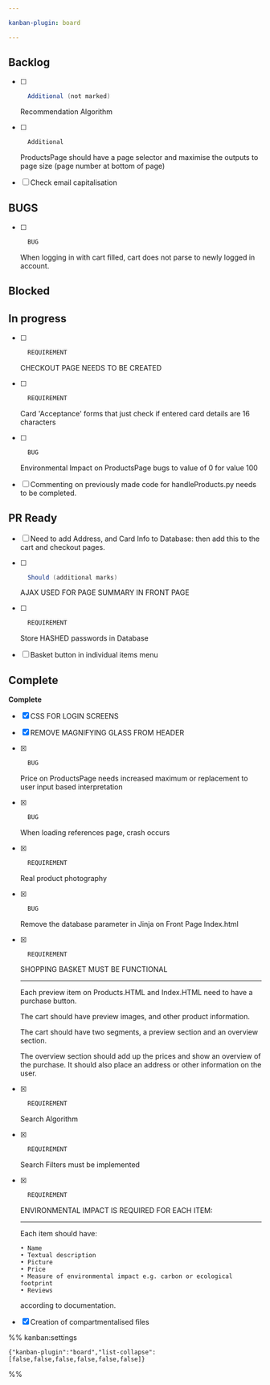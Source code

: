```yaml
---

kanban-plugin: board

---
```


## Backlog

- [ ] ```java
	Additional (not marked)
	```
	Recommendation Algorithm
- [ ] ```java
	Additional
	```
	ProductsPage should have a page selector and maximise the outputs to page size (page number at bottom of page)
- [ ] Check email capitalisation


## BUGS

- [ ] ```java
	BUG
	```
	When logging in with cart filled, cart does not parse to newly logged in account.


## Blocked



## In progress

- [ ] ```java
	REQUIREMENT
	```
	CHECKOUT PAGE NEEDS TO BE CREATED
- [ ] ```java
	REQUIREMENT
	```
	Card 'Acceptance' forms that just check if entered card details are 16 characters
- [ ] ```java
	BUG
	```
	Environmental Impact on ProductsPage bugs to value of 0 for value 100
- [ ] Commenting on previously made code for handleProducts.py needs to be completed.


## PR Ready

- [ ] Need to add Address, and Card Info to Database: then add this to the cart and checkout pages.
- [ ] ```java
	Should (additional marks)
	```
	AJAX USED FOR PAGE SUMMARY IN FRONT PAGE
- [ ] ```java
	REQUIREMENT
	```
	Store HASHED passwords in Database
- [ ] Basket button in individual items menu


## Complete

**Complete**
- [x] CSS FOR LOGIN SCREENS
- [x] REMOVE MAGNIFYING GLASS FROM HEADER
- [x] ```java
	BUG
	```
	Price on ProductsPage needs increased maximum or replacement to user input based interpretation
- [x] ```java
	BUG
	```
	When loading references page, crash occurs
- [x] ```java
	REQUIREMENT
	```
	Real product photography
- [x] ```java
	BUG
	```
	Remove the database parameter in Jinja on Front Page Index.html
- [x] ```java
	REQUIREMENT
	```
	SHOPPING BASKET MUST BE FUNCTIONAL
	
	----
	
	Each preview item on Products.HTML and Index.HTML need to have a purchase button. 
	
	The cart should have preview images, and other product information.
	
	The cart should have two segments, a preview section and an overview section.
	
	The overview section should add up the prices and show an overview of the purchase. It should also place an address or other information on the user.
- [x] ```java
	REQUIREMENT
	```
	Search Algorithm
- [x] ```java
	REQUIREMENT
	```
	Search Filters must be implemented
- [x] ```java
	REQUIREMENT
	```
	ENVIRONMENTAL IMPACT IS REQUIRED FOR EACH ITEM:
	
	----
	
	Each item should have:
	```
	• Name 
	• Textual description 
	• Picture 
	• Price
	• Measure of environmental impact e.g. carbon or ecological footprint
	• Reviews
	```
	according to documentation.
- [x] Creation of compartmentalised files




%% kanban:settings
```
{"kanban-plugin":"board","list-collapse":[false,false,false,false,false,false]}
```
%%